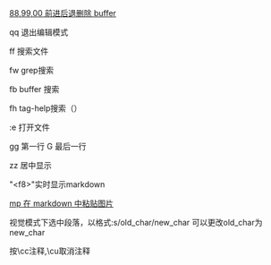 [88,99,00 前进后退删除 buffer](./lua/core/keymaps.lua#L15)

qq 退出编辑模式

ff 搜索文件

fw grep搜索

fb buffer 搜索

fh tag-help搜索（）

:e 打开文件

gg 第一行 G 最后一行

zz 居中显示 

"\<f8\>"实时显示markdown

[mp 在 markdown 中粘贴图片](./lua/core/keymaps.lua#L41)

视觉模式下选中段落，以格式:s/old_char/new_char 可以更改old_char为 new_char

按\cc注释,\cu取消注释

 
